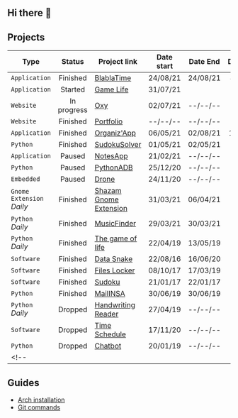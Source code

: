 ## Hi there 👋

## Projects

| Type | Status | Project link | Date start | Date End | Duration | Collaborator(s) |
|------|:------:|--------------|------------|:--------:|:--------:|:---------------:|
| `Application` | Finished | [BlablaTime](https://github.com/Gerem66/BlablaTime) | 24/08/21 | 24/08/21 | 8 hours | [@AphroMad](https://github.com/AphroMad) |
| `Application` | Started | [Game Life](https://github.com/Gerem66/GameLife) | 31/07/21 | | | [@AphroMad](https://github.com/AphroMad) |
| `Website` | In progress | [Oxy](https://github.com/Gerem66/Oxy) | 02/07/21 | --/--/-- | | | |
| `Website` | Finished | [Portfolio](https://github.com/Gerem66/Portfolio) | --/--/-- | --/--/-- | | | |
| `Application` | Finished | [Organiz'App](https://github.com/Gerem66/Organizapp) | 06/05/21 | 02/08/21 | 1 month | [@AphroMad](https://github.com/AphroMad) |
| `Python` | Finished | [SudokuSolver](https://github.com/Gerem66/SudokuSolver) | 01/05/21 | 02/05/21 | 2 days | |
| `Application` | Paused | [NotesApp](https://github.com/Gerem66/NotesApp) | 21/02/21 | --/--/-- | | [@AphroMad](https://github.com/AphroMad) |
| `Python` | Paused | [PythonADB](https://github.com/Gerem66/PythonADB) | 25/12/20 | --/--/-- | | [@AphroMad](https://github.com/AphroMad) |
| `Embedded` | Paused | [Drone](https://github.com/Gerem66/Entreprise1) | 24/11/20 | --/--/-- | | | |
| `Gnome Extension` *Daily* | Finished | [Shazam Gnome Extension](https://github.com/Gerem66/Shazam "Extension for Gnome 3.8") | 31/03/21 | 06/04/21 | 3 day | |
| `Python` *Daily* | Finished | [MusicFinder](https://github.com/Gerem66/MusicFinder "Find musics on YouTube video/playlist") | 29/03/21 | 30/03/21 | 3 days | |
| `Python` *Daily* | Finished | [The game of life](https://github.com/Gerem66/Jeu_de_la_Vie "Conway's game of life") | 22/04/19 | 13/05/19 | 3 days | |
| `Software` | Finished | [Data Snake](https://github.com/Gerem66/Data_Snake "Data management software for reptiles (win/linux)") | 22/08/16 | 16/06/20 | 1 year | |
| `Software` | Finished | [Files Locker](https://github.com/Gerem66/Files-Locker "Data encryption software (win/linux)") | 08/10/17 | 17/03/19 | 1 year | |
| `Software` | Finished | [Sudoku](https://github.com/Gerem66/Sudoku "Sudoku solver") | 21/01/17 | 22/01/17 | 1 day | |
| `Python` | Finished | [MailINSA](https://github.com/Gerem66/MailINSA "Mail reading + filter") | 30/06/19 | 30/06/19 | 1 day | |
| `Python` *Daily* | Dropped | [Handwriting Reader](https://github.com/Gerem66/Handwriting_Reader) | 27/04/19 | --/--/-- | | |
| `Software` | Dropped | [Time Schedule](https://github.com/Gerem66/EmploiDuTemps) | 17/11/20 | --/--/-- | | |
| `Python` | Dropped | [Chatbot](https://github.com/Gerem66/Chatbot) | 20/01/19 | --/--/-- | | |
<!-- | | | | | | | | -->

## Guides
* [Arch installation](https://github.com/Gerem66/InstallArch)
* [Git commands](https://github.com/Gerem66/GitCommands)
